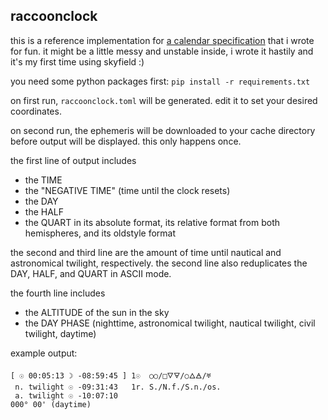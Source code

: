 raccoonclock
------------

this is a reference implementation for [a calendar specification](https://www.raccoon.fun/calendar.html) that i wrote for fun. it might be a little messy and unstable inside, i wrote it hastily and it's my first time using skyfield :)

you need some python packages first: `pip install -r requirements.txt`

on first run, `raccoonclock.toml` will be generated. edit it to set your desired coordinates.

on second run, the ephemeris will be downloaded to your cache directory before output will be displayed. this only happens once.

the first line of output includes
- the TIME
- the "NEGATIVE TIME" (time until the clock resets)
- the DAY
- the HALF
- the QUART in its absolute format, its relative format from both hemispheres, and its oldstyle format

the second and third line are the amount of time until nautical and astronomical twilight, respectively. the second line also reduplicates the DAY, HALF, and QUART in ASCII mode.

the fourth line includes
- the ALTITUDE of the sun in the sky
- the DAY PHASE (nighttime, astronomical twilight, nautical twilight, civil twilight, daytime)


example output:
```
[ ☉ 00:05:13 ☽ -08:59:45 ] 1☉  ○○/□🜄🜃/○🜂🜁/♅
 n. twilight ☉ -09:31:43   1r. S./N.f./S.n./os. 
 a. twilight ☉ -10:07:10
000° 00' (daytime)
```